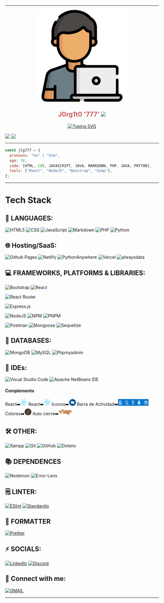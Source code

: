 <hr>
<a name="head1234"></a>

<div>
<p style = 'text-align:center'>
<img align="center" src="./src/assets/img/programador.png" alt="Avatar" width="300px">
</p>
</div>

<h2 align="center" style="color:#CD5C5C">J0rg1t0 '777' <img
src="https://github.com/blackcater/blackcater/raw/main/images/Hi.gif" height="22" /></h2>

<p align="center">
<a href="https://git.io/typing-svg"><img src="https://readme-typing-svg.demolab.com?font=Fira+Code&duration=4000&pause=1000&multiline=true&random=false&width=435&lines=A+resilient+Full+Stack+Web+Developer;I'm+from+Mendoza-Argentina" alt="Typing SVG" /></a>
</p>

<a>
 <img align="center" src="https://github-readme-stats.vercel.app/api/top-langs/?username=jlg777&layout=compact&theme=onedark">
 <img align="center" src="https://github-readme-stats.vercel.app/api?username=jlg777&theme=onedark&hide=contribs,issues">
</a>

<hr>

```js
const jlg777 = {
  pronouns: "he" | "him",
  age: 38,
  code: [HTML, CSS, JAVASCRIPT, JAVA, MARKDOWN, PHP, JAVA, PHYTON],
  tools: ["React", "NodeJS", "Boostrap", "Xamp"],
};
```

<hr>

<h1>Tech Stack</h1>

## 🧰 LANGUAGES:

![HTML5](https://img.shields.io/badge/html5-html5?logo=html5&logoColor=white&color=%23E34F26)
![CSS](https://img.shields.io/badge/css3-css3?logo=css3&logoColor=white&color=%231572B6)
![JavaScript](https://img.shields.io/badge/JavaScript-javaScript?logo=JavaScript&logoColor=%23F7DF1E&color=black)
![Markdown](https://img.shields.io/badge/Markdown-markdown?logo=Markdown&logoColor=white&color=black)
![PHP](https://img.shields.io/badge/php-php?style=black&logo=php&logoColor=black&color=%23777BB4)
![Python](https://img.shields.io/badge/Python-Python?style=black&logo=Python&logoColor=yellow&color=%233776AB)

## 🌐 Hosting/SaaS:

![Github Pages](https://img.shields.io/badge/GitHub%20Pages-githubpage?logo=githubpages&logoColor=white&color=black)
![Netlify](https://img.shields.io/badge/Netlify-Netlify?logo=Netlify&logoColor=%2300C7B7&color=black)
![PythonAnywhere](https://img.shields.io/badge/PythonAnywhere-PythonAnywhere?style=black&logo=PythonAnywhere&logoColor=white&color=%231D9FD7)
![Vercel](https://img.shields.io/badge/vercel%20-%20Vercel?logo=vercel&logoColor=%23000000&color=%2347A141
)
![alwaysdata](https://img.shields.io/badge/Alwaysdata%20-%20Alwaysdata?logo=Alwaysdata&logoColor=black&color=%23E9568E)

## 💻 FRAMEWORKS, PLATFORMS & LIBRARIES:

![Bootstrap](https://img.shields.io/badge/Bootstrap-Bootstrap?logo=Bootstrap&logoColor=white&color=%237952B3)
![React](https://img.shields.io/badge/React-React?style=black&logo=React&logoColor=black&color=%2361DAFB)

![React Router](https://img.shields.io/badge/React%20Router-reactrouter?style=black&logo=reactrouter&logoColor=black&color=%23CA4245)

![Express.js](https://img.shields.io/badge/Express-Express?style=white&logo=Express&logoColor=white&color=%23000000)

![NodeJS](https://img.shields.io/badge/node.js-nodedotjs?style=white&logo=nodedotjs&logoColor=white&color=%23339933)
![NPM](https://img.shields.io/badge/npm-npm?style=white&logo=npm&logoColor=white&color=%23CB3837)
![PNPM](https://img.shields.io/badge/pnpm%20-%20pnpm?logo=pnpm&logoColor=%23000000&color=%23F69220
)

![Postman](https://img.shields.io/badge/Postman-Postman?style=white&logo=Postman&logoColor=white&color=%23FF6C37)
![Mongoose](https://img.shields.io/badge/Mongoose-Mongoose?style=white&logo=Mongoose&logoColor=white&color=%23880000)
![Sequelize](https://img.shields.io/badge/Sequelize-Sequelize?style=white&logo=Sequelize&logoColor=white&color=%2352B0E7)

## 🔧 DATABASES:

![MongoDB](https://img.shields.io/badge/MongoDB-MongoDB?style=white&logo=MongoDB&logoColor=white&color=%2347A248)
![MySQL](https://img.shields.io/badge/MySQL-MySQL?style=white&logo=MySQL&logoColor=white&color=%234479A1)
![Phpmyadmin](https://img.shields.io/badge/phpMyAdmin-phpMyAdmin?style=white&logo=phpMyAdmin&logoColor=white&color=%236C78AF)

## 📝 IDEs:

![Visual Studio Code](https://img.shields.io/badge/visual%20studio%20code-visualstudiocode?style=white&logo=visualstudiocode&logoColor=white&color=%23007ACC)
![Apache NetBeans IDE](https://img.shields.io/badge/Apache%20NetBeans%20IDE-apachenetbeanside?style=black&logo=apachenetbeanside&logoColor=black&color=%231B6AC6)

#### Complements

React➡️[<img src="./src/assets/img/Microsoft.VisualStudio.Services.Icons.Default" width="22px" height="22">](https://marketplace.visualstudio.com/items?itemName=burkeholland.simple-react-snippets)
React➡️[<img src="./src/assets/img/Microsoft.VisualStudio.Services.Icons (2).Default" width="22px" height="22">](https://marketplace.visualstudio.com/items?itemName=dsznajder.es7-react-js-snippets)
Iconos➡️[<img src="./src/assets/img/Microsoft.VisualStudio.Services.Icons (4).Default" width="22px" height="22">](https://marketplace.visualstudio.com/items?itemName=PKief.material-icon-theme)
Barra de Actividad➡️[<img src="./src/assets/img/Bar.png" width="100px" height="22">](https://marketplace.visualstudio.com/items?itemName=Gruntfuggly.activitusbar)
Colores➡️[<img src="./src/assets/img/Microsoft.VisualStudio.Services.Icons (6).Default" width="22px" height="22">](https://marketplace.visualstudio.com/items?itemName=CoenraadS.bracket-pair-colorizer-2)
Auto cierre➡️[<img src="./src/assets/img/Microsoft.VisualStudio.Services.Icons (7).Default" width="44px" height="22">](https://marketplace.visualstudio.com/items?itemName=formulahendry.auto-close-tag)

## 🛠️ OTHER:

![Xampp](https://img.shields.io/badge/XAMPP-XAMPP?style=white&logo=XAMPP&logoColor=white&color=%23FB7A24)
![Git](https://img.shields.io/badge/Git-Git?style=white&logo=Git&logoColor=white&color=%23F05032)
![GitHub](https://img.shields.io/badge/GitHub-GitHub?style=white&logo=GitHub&logoColor=white&color=%23181717)
![Dotenv](https://img.shields.io/badge/dotenv-dotenv?style=black&logo=dotenv&logoColor=black&color=%23ECD53F)

## 📚 DEPENDENCES

![Nodemon](https://img.shields.io/badge/nodemon%20-%20Nodemon?logo=nodemon&labelColor=grey&color=%2376D04B)
![Error-Lens](https://img.shields.io/badge/errorlens-errorlens?logo=errorlens&logoColor=%23F7B93E&color=yellow)

## 🗒️ LINTER:

[![ESlint](https://img.shields.io/badge/ESlint-ESlint?logo=eslint&logoColor=grey&color=%23F26207)](src/complementos/ESlint.md)
[![Standardjs](https://img.shields.io/badge/standardjs-standardjs?logo=standardjs&logoColor=grey&color=%23F3DF49)](src/complementos/standarJS.md)

## 🔩 FORMATTER

[![Prettier](https://img.shields.io/badge/prettier-prettier?logo=Prettier&logoColor=%23F7B93E&color=grey)](src/complementos/prettier.md)

## ⚡ SOCIALS:

[![LinkedIn](https://img.shields.io/badge/LinkedIn-LinkedIn?style=white&logo=LinkedIn&logoColor=white&color=%230A66C2)](https://linkedin.com/in/)
[![Discord](https://img.shields.io/badge/Discord-Discord?style=white&logo=Discord&logoColor=white&color=%235865F2)](jorgeg777#9720)

## 📧 Connect with me:

[![GMAIL](https://img.shields.io/badge/Gmail-Gmail?style=white&logo=Gmail&logoColor=white&color=%23EA4335)](proyectojlg777@gmail.com)

<!--  https://shields.io/badges/static-badge
      badgeContent se pone el nombre: badge-badge
      Los badge se sacan de: https://github.com/simple-icons/simple-icons/blob/master/slugs.md
      El color y el logo se sacan de: https://simpleicons.org/?q=prett
-->

<hr>
